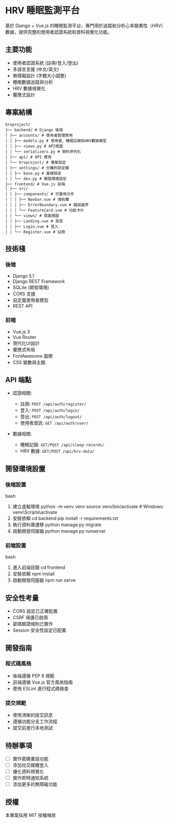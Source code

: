 # HRV 睡眠監測平台

基於 Django + Vue.js 的睡眠監測平台，專門用於追蹤和分析心率變異性（HRV）數據，提供完整的使用者認證系統和資料視覺化功能。

## 主要功能

- 使用者認證系統 (註冊/登入/登出)
- 多語言支援 (中文/英文)
- 無障礙設計 (字體大小調整)
- 睡眠數據追蹤與分析
- HRV 數據視覺化
- 響應式設計

## 專案結構

```
hrvproject/
├── backend/ # Django 後端
│ ├── accounts/ # 使用者管理應用
│ │ ├── models.py # 使用者、睡眠記錄和HRV數據模型
│ │ ├── views.py # API視圖
│ │ └── serializers.py # 資料序列化
│ ├── api/ # API 應用
│ └── hrvproject/ # 專案設定
│ ├── settings/ # 分離的設定檔
│ │ ├── base.py # 基礎設定
│ │ └── dev.py # 開發環境設定
├── frontend/ # Vue.js 前端
│ ├── src/
│ │ ├── components/ # 可重用元件
│ │ │ ├── Navbar.vue # 導航欄
│ │ │ ├── ErrorBoundary.vue # 錯誤邊界
│ │ │ └── FeatureCard.vue # 功能卡片
│ │ └── views/ # 頁面視圖
│ │ ├── Landing.vue # 首頁
│ │ ├── Login.vue # 登入
│ │ └── Register.vue # 註冊
```


## 技術棧

### 後端
- Django 5.1
- Django REST Framework
- SQLite (開發環境)
- CORS 支援
- 自定義使用者模型
- REST API

### 前端
- Vue.js 3
- Vue Router
- 現代化UI設計
- 響應式布局
- FontAwesome 圖標
- CSS 變數與主題

## API 端點

- 認證相關:
  - 註冊: `POST /api/auth/register/`
  - 登入: `POST /api/auth/login/`
  - 登出: `POST /api/auth/logout/`
  - 使用者資訊: `GET /api/auth/user/`
  
- 數據相關:
  - 睡眠記錄: `GET/POST /api/sleep-records/`
  - HRV 數據: `GET/POST /api/hrv-data/`

## 開發環境設置

### 後端設置

bash
1. 建立虛擬環境
python -m venv venv
source venv/bin/activate # Windows: venv\Scripts\activate
2. 安裝依賴
cd backend
pip install -r requirements.txt
3. 執行資料庫遷移
python manage.py migrate
4. 啟動開發伺服器
python manage.py runserver

### 前端設置

bash
1. 進入前端目錄
cd frontend
2. 安裝依賴
npm install
3. 啟動開發伺服器
npm run serve

## 安全性考量

- CORS 設定已正確配置
- CSRF 保護已啟用
- 密碼驗證規則已實作
- Session 安全性設定已配置

## 開發指南

### 程式碼風格
- 後端遵循 PEP 8 規範
- 前端遵循 Vue.js 官方風格指南
- 使用 ESLint 進行程式碼檢查

### 提交規範
- 使用清晰的提交訊息
- 遵循功能分支工作流程
- 提交前進行本地測試

## 待辦事項

- [ ] 實作密碼重設功能
- [ ] 添加社交媒體登入
- [ ] 優化資料視覺化
- [ ] 實作即時通知系統
- [ ] 添加更多的無障礙功能

## 授權

本專案採用 MIT 授權條款


